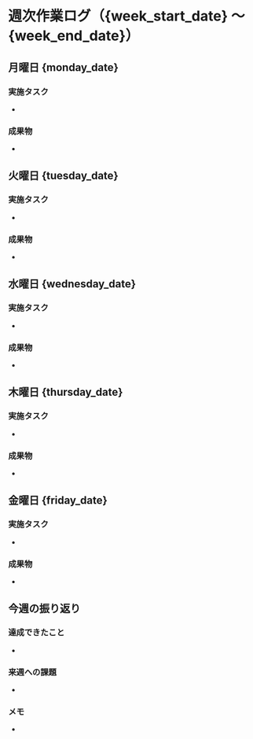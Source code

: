 # 週次作業ログ（{week_start_date} 〜 {week_end_date}）

## 月曜日 {monday_date}
### 実施タスク
- 

### 成果物
- 

## 火曜日 {tuesday_date}
### 実施タスク
- 

### 成果物
- 

## 水曜日 {wednesday_date}
### 実施タスク
- 

### 成果物
- 

## 木曜日 {thursday_date}
### 実施タスク
- 

### 成果物
- 

## 金曜日 {friday_date}
### 実施タスク
- 

### 成果物
- 

## 今週の振り返り
### 達成できたこと
- 

### 来週への課題
- 

### メモ
- 
